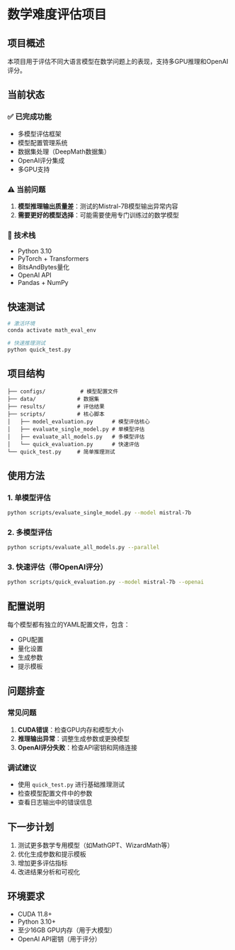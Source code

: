 # 数学难度评估项目

## 项目概述

本项目用于评估不同大语言模型在数学问题上的表现，支持多GPU推理和OpenAI评分。

## 当前状态

### ✅ 已完成功能
- 多模型评估框架
- 模型配置管理系统
- 数据集处理（DeepMath数据集）
- OpenAI评分集成
- 多GPU支持

### ⚠️ 当前问题
1. **模型推理输出质量差**：测试的Mistral-7B模型输出异常内容
2. **需要更好的模型选择**：可能需要使用专门训练过的数学模型

### 🔧 技术栈
- Python 3.10
- PyTorch + Transformers
- BitsAndBytes量化
- OpenAI API
- Pandas + NumPy

## 快速测试

```bash
# 激活环境
conda activate math_eval_env

# 快速推理测试
python quick_test.py
```

## 项目结构

```
├── configs/           # 模型配置文件
├── data/             # 数据集
├── results/          # 评估结果
├── scripts/          # 核心脚本
│   ├── model_evaluation.py      # 模型评估核心
│   ├── evaluate_single_model.py # 单模型评估
│   ├── evaluate_all_models.py   # 多模型评估
│   └── quick_evaluation.py      # 快速评估
└── quick_test.py     # 简单推理测试
```

## 使用方法

### 1. 单模型评估
```bash
python scripts/evaluate_single_model.py --model mistral-7b
```

### 2. 多模型评估
```bash
python scripts/evaluate_all_models.py --parallel
```

### 3. 快速评估（带OpenAI评分）
```bash
python scripts/quick_evaluation.py --model mistral-7b --openai
```

## 配置说明

每个模型都有独立的YAML配置文件，包含：
- GPU配置
- 量化设置
- 生成参数
- 提示模板

## 问题排查

### 常见问题
1. **CUDA错误**：检查GPU内存和模型大小
2. **推理输出异常**：调整生成参数或更换模型
3. **OpenAI评分失败**：检查API密钥和网络连接

### 调试建议
- 使用 `quick_test.py` 进行基础推理测试
- 检查模型配置文件中的参数
- 查看日志输出中的错误信息

## 下一步计划

1. 测试更多数学专用模型（如MathGPT、WizardMath等）
2. 优化生成参数和提示模板
3. 增加更多评估指标
4. 改进结果分析和可视化

## 环境要求

- CUDA 11.8+
- Python 3.10+
- 至少16GB GPU内存（用于大模型）
- OpenAI API密钥（用于评分） 